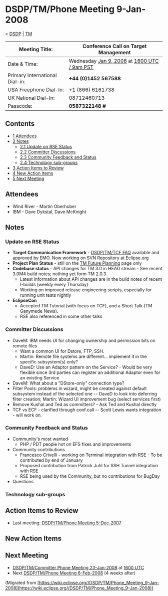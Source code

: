 

DSDP/TM/Phone Meeting 9-Jan-2008
================================

< [DSDP](./DSDP "DSDP")‎ | [TM](./DSDP/TM "DSDP/TM")

| Meeting Title: | **Conference Call on Target Management** |
| --- | --- |
| Date & Time: | Wednesday [Jan 9, 2008](./index.php?title=Jan_9,_2008&action=edit&redlink=1 "Jan 9, 2008 (page does not exist)") at [1600 UTC / 9am PST](http://www.timeanddate.com/worldclock/fixedtime.html?month=1&day=9&year=2008&hour=16&min=00&sec=0&p1=0) |
| Primary International Dial-in: | **+44 (0)1452 567588** |
| USA Freephone Dial-In: | +1 (866) 6161738 |
| UK National Dial-In: | 08712460713 |
| Passcode: | **0587322148 #** |

Contents
--------

*   [1 Attendees](#Attendees)
*   [2 Notes](#Notes)
    *   [2.1 Update on RSE Status](#Update-on-RSE-Status)
    *   [2.2 Committer Discussions](#Committer-Discussions)
    *   [2.3 Community Feedback and Status](#Community-Feedback-and-Status)
    *   [2.4 Technology sub-groups](#Technology-sub-groups)
*   [3 Action Items to Review](#Action-Items-to-Review)
*   [4 New Action Items](#New-Action-Items)
*   [5 Next Meeting](#Next-Meeting)

Attendees
---------

*   Wind River - Martin Oberhuber
*   IBM - Dave Dykstal, Dave McKnight

Notes
-----

### Update on RSE Status

*   **Target Communication Framework** \- [DSDP/TM/TCF FAQ](./DSDP/TM/TCF_FAQ "DSDP/TM/TCF FAQ") available and approved by EMO. Now working on SVN Repository at Eclipse.org
*   **Project Plan Status** \- still on the [TM Future Planning](./TM_Future_Planning "TM Future Planning") page only
*   **Codebase status** \- API changes for TM 3.0 in HEAD stream - See recent 3.0M4 build notes; nothing yet form TM 2.0.3
    *   Latest information about API changes are in the build notes of recent I-builds (weekly every Thursday)
    *   Working on improved release engineering scripts, especially for running unit tests nightly
*   **EclipseCon**
    *   Accepted TM Tutorial (with focus on TCF), and a Short Talk (TM Ganymede News).
    *   RSE also referenced in some other talks

### Committer Discussions

*   DaveM: IBM needs UI for changing ownership and permission bits on remote files
    *   Want a common UI for Dstore, FTP, SSH.
    *   Martin: Remote file systems are different... implement it in the specific subsystem(s) only?
    *   DaveD: Use an Adaptor pattern on the Service? - Would be very flexible since 3rd parties can register an additional Adaptor even for an existing Service
*   DaveM: What about a "DStore-only" connection type?
*   Filter Pools: problems in wizard, might be created against default subsystem instead of the selected one -- DaveD to look into deferring filter creation; Martin: Wizard UI improvement bug (select services first)
*   Remove Kushal and Ted as committers? - Ask Ted and Kushal directly
*   TCF vs ECF - clarified through conf.call -- Scott Lewis wants integration - will work on.

### Community Feedback and Status

*   Community's most wanted
    *   PHP / PDT people hot on EFS fixes and improvements
*   Community contributions
    *   Francesco Crivelli - working on Terminal integration with RSE - To be contributed by end of January
    *   Proposed contribution from Patrick Juhl for SSH Tunnel integration with RSE
    *   RSE being used by the Community, but no contributions for BugDay
*   Questions

### Technology sub-groups

Action Items to Review
----------------------

*   Last meeting: [DSDP/TM/Phone Meeting 5-Dec-2007](./DSDP/TM/Phone_Meeting_5-Dec-2007 "DSDP/TM/Phone Meeting 5-Dec-2007")

New Action Items
----------------

Next Meeting
------------

*   [DSDP/TM/Committer Phone Meeting 23-Jan-2008](./DSDP/TM/Committer_Phone_Meeting_23-Jan-2008 "DSDP/TM/Committer Phone Meeting 23-Jan-2008") at [1600 UTC](http://www.timeanddate.com/worldclock/meetingdetails.html?year=2008&month=1&day=23&hour=16&min=00&sec=0&p1=224&p2=159&p3=250&p4=136&p5=223&iv=1800)
*   Next [DSDP/TM/Phone Meeting 6-Feb-2008](./DSDP/TM/Phone_Meeting_6-Feb-2008 "DSDP/TM/Phone Meeting 6-Feb-2008") (4 weeks after)


(Migrated from [https://wiki.eclipse.org//DSDP/TM/Phone_Meeting_9-Jan-2008](https://wiki.eclipse.org//DSDP/TM/Phone_Meeting_9-Jan-2008))